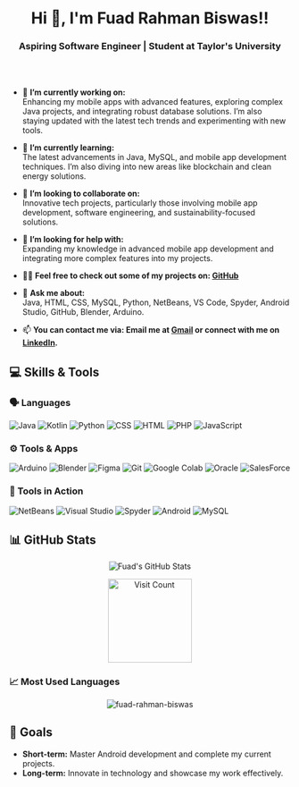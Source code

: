 <h1 align="center">Hi 👋, I'm Fuad Rahman Biswas!!</h1>
<h3 align="center">Aspiring Software Engineer | Student at Taylor's University</h3><br><br>



- 🔭 **I’m currently working on:**  
  Enhancing my mobile apps with advanced features, exploring complex Java projects, and integrating robust database solutions. I’m also staying updated with the latest tech trends and experimenting with new tools.

- 🌱 **I’m currently learning:**  
  The latest advancements in Java, MySQL, and mobile app development techniques. I’m also diving into new areas like blockchain and clean energy solutions.

- 👯 **I’m looking to collaborate on:**  
  Innovative tech projects, particularly those involving mobile app development, software engineering, and sustainability-focused solutions.

- 🤝 **I’m looking for help with:**  
  Expanding my knowledge in advanced mobile app development and integrating more complex features into my projects.

- 👨‍💻 **Feel free to check out some of my projects on:  [GitHub](https://github.com/fuad-rahman-biswas)**  
 

- 💬 **Ask me about:**  
  Java, HTML, CSS, MySQL, Python, NetBeans, VS Code, Spyder, Android Studio, GitHub, Blender, Arduino.

- 📫 **You can contact me via: Email me at [Gmail](mailto:fuadrahman185@gmail.com) or connect with me on [LinkedIn](https://www.linkedin.com/in/fuad185).**  
 
  


## 💻 Skills & Tools


### 🗣️ Languages

![Java](https://img.shields.io/badge/Java-%23ED8B00.svg?style=for-the-badge&logo=java&logoColor=white)
![Kotlin](https://img.shields.io/badge/Kotlin-%230095D5.svg?style=for-the-badge&logo=kotlin&logoColor=white)
![Python](https://img.shields.io/badge/Python-%233776AB.svg?style=for-the-badge&logo=python&logoColor=white)
![CSS](https://img.shields.io/badge/CSS-%231572B6.svg?style=for-the-badge&logo=css3&logoColor=white)
![HTML](https://img.shields.io/badge/HTML-%23E34F26.svg?style=for-the-badge&logo=html5&logoColor=white)
![PHP](https://img.shields.io/badge/php-%23777BB4.svg?style=for-the-badge&logo=php&logoColor=white)
![JavaScript](https://img.shields.io/badge/javascript-%23323330.svg?style=for-the-badge&logo=javascript&logoColor=%23F7DF1E)

### ⚙️ Tools & Apps

![Arduino](https://img.shields.io/badge/Arduino-%2300979D.svg?style=for-the-badge&logo=arduino&logoColor=white)
![Blender](https://img.shields.io/badge/Blender-%23F5792A.svg?style=for-the-badge&logo=blender&logoColor=white)
![Figma](https://img.shields.io/badge/Figma-%23F24E1E.svg?style=for-the-badge&logo=figma&logoColor=white)
![Git](https://img.shields.io/badge/Git-%23F05033.svg?style=for-the-badge&logo=git&logoColor=white)
![Google Colab](https://img.shields.io/badge/Google%20Colab-F9AB00?style=for-the-badge&logo=google-colab&logoColor=white)
![Oracle](https://img.shields.io/badge/Oracle-F80000?style=for-the-badge&logo=oracle&logoColor=white)
![SalesForce](https://img.shields.io/badge/Salesforce-00A1E0?style=for-the-badge&logo=salesforce&logoColor=white)


### 📱 Tools in Action

![NetBeans](https://img.shields.io/badge/NetBeans-%231B6AC6.svg?style=for-the-badge&logo=apache-netbeans-ide&logoColor=white)
![Visual Studio](https://img.shields.io/badge/Visual_Studio-%235C2D91.svg?style=for-the-badge&logo=visual-studio&logoColor=white)
![Spyder](https://img.shields.io/badge/Spyder-FF0000?style=for-the-badge&logo=spyder-ide&logoColor=white)
![Android](https://img.shields.io/badge/Android-%233DDC84.svg?style=for-the-badge&logo=android&logoColor=white)
![MySQL](https://img.shields.io/badge/MySQL-%234479A1.svg?style=for-the-badge&logo=mysql&logoColor=white)




## 📊 GitHub Stats
<p align="center">
  <img src="https://github-readme-stats.vercel.app/api?username=fuad-rahman-biswas&show_icons=true&hide_title=true&hide=prs&count_private=true&theme=dark" alt="Fuad's GitHub Stats" />
</p>

<p align="center">
  <a href="https://visitcount.itsvg.in">
    <img src="https://visitcount.itsvg.in/api?id=fuad-rahman-biswas&icon=0&color=0" alt="Visit Count" style="width: 150px; height: auto;" />
  </a>
</p>


### 📈 Most Used Languages
<p align="center">
  <img src="https://github-readme-stats.vercel.app/api/top-langs?username=fuad-rahman-biswas&show_icons=true&locale=en&layout=compact&theme=dark" alt="fuad-rahman-biswas" />
</p>


## 🎯 Goals
- **Short-term:** Master Android development and complete my current projects.
- **Long-term:** Innovate in technology and showcase my work effectively.

